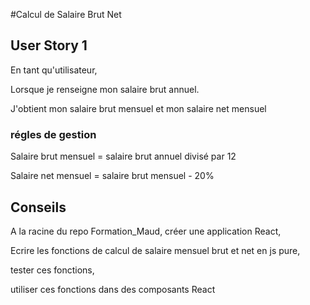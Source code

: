 #Calcul de Salaire Brut Net

## User Story 1

En tant qu'utilisateur, 

Lorsque je renseigne mon salaire brut annuel.

J'obtient mon salaire brut mensuel et mon salaire net mensuel

### régles de gestion 

Salaire brut mensuel = salaire brut annuel divisé par 12

Salaire net mensuel = salaire brut mensuel - 20%




## Conseils

A la racine du repo Formation_Maud, créer une application React, 

Ecrire les fonctions de calcul de salaire mensuel brut et net en js pure, 

tester ces fonctions,

utiliser ces fonctions dans des composants React

